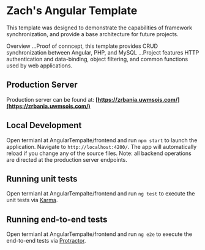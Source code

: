 # Zach's Angular Template

This template was designed to demonstrate the capabilities of framework synchronization, and provide a base architecture for future projects.

Overview
...Proof of conncept, this template provides CRUD synchronization between Angular, PHP, and MySQL
...Project features HTTP authentication and data-binding, object filtering, and common functions used by web applications.

## Production Server

Production server can be found at: **[https://zrbania.uwmsois.com/](https://zrbania.uwmsois.com/)**

## Local Development

Open termianl at AngularTempalte/frontend and run `npm start` to launch the application. 
Navigate to `http://localhost:4200/`. The app will automatically reload if you change any of the source files.
Note: all backend operations are directed at the production server endpoints.

## Running unit tests

Open termianl at AngularTempalte/frontend and run `ng test` to execute the unit tests via [Karma](https://karma-runner.github.io).

## Running end-to-end tests

Open termianl at AngularTempalte/frontend and run `ng e2e` to execute the end-to-end tests via [Protractor](http://www.protractortest.org/).
